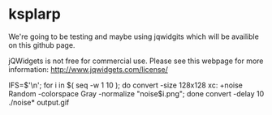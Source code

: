 ksplarp
=======

We're going to be testing and maybe using jqwidgits which will be availible on this github page.


jQWidgets is not free for commercial use.
Please see this webpage for more information: http://www.jqwidgets.com/license/



IFS=$'\n'; for i in $( seq -w 1 10 ); do convert -size 128x128 xc: +noise Random -colorspace Gray -normalize "noise$i.png"; done
convert -delay 10 ./noise* output.gif
